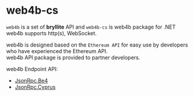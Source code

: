 # web4b-cs

`web4b` is a set of **bryllite** API and `web4b-cs` is web4b package for .NET  
web4b supports http(s), WebSocket.  

web4b is designed based on the `Ethereum API` for easy use by developers who have experienced the Ethereum API.  
web4b API package is provided to partner developers.  

web4b Endpoint API:
* [JsonRpc.Be4](https://github.com/bryllite/web4b-cs/wiki/JsonRpc.Be4)  
* [JsonRpc.Cyprus](https://github.com/bryllite/web4b-cs/wiki/JsonRpc.Cyprus)  
